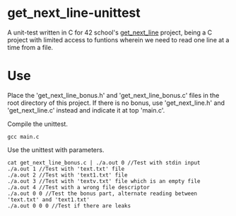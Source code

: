 # get_next_line-unittest

A unit-test written in C for 42 school's [get_next_line](https://github.com/artainmo/get_next_line) project, being a C project with limited access to funtions wherein we need to read one line at a time from a file.

# Use
Place the 'get_next_line_bonus.h' and 'get_next_line_bonus.c' files in the root directory of this project. If there is no bonus, use 'get_next_line.h' and 'get_next_line.c' instead and indicate it at top 'main.c'.

Compile the unittest.
```
gcc main.c
```

Use the unittest with parameters.
```
cat get_next_line_bonus.c | ./a.out 0 //Test with stdin input
./a.out 1 //Test with 'text.txt' file
./a.out 2 //Test with 'text1.txt' file
./a.out 3 //Test with 'textv.txt' file which is an empty file
./a.out 4 //Test with a wrong file descriptor
./a.out 0 0 //Test the bonus part, alternate reading between 'text.txt' and 'text1.txt'
./a.out 0 0 0 //Test if there are leaks
```
